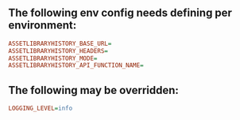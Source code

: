 ## The following env config needs defining per environment:

```ini
ASSETLIBRARYHISTORY_BASE_URL=
ASSETLIBRARYHISTORY_HEADERS=
ASSETLIBRARYHISTORY_MODE=
ASSETLIBRARYHISTORY_API_FUNCTION_NAME=
```

## The following may be overridden:

```ini
LOGGING_LEVEL=info
```
